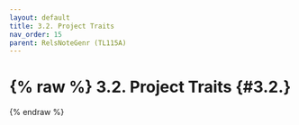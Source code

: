 ```yaml
---
layout: default
title: 3.2. Project Traits
nav_order: 15
parent: RelsNoteGenr (TL115A)
---
```

{% raw %}
3.2. Project Traits                                                                                              {#3.2.}
========================================================================================================================

{% endraw %}